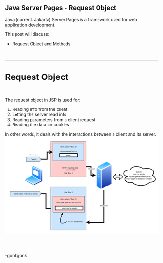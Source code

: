 ## Java Server Pages - Request Object

Java (current. Jakarta) Server Pages is a framework used for web application development.

This post will discuss:
* Request Object and Methods

<br>

---
# Request Object
<br>

The request object in JSP is used for:

<ol>
<li>Reading info from the client</li>
<li>Letting the server read info</li>
<li>Reading parameters from a client request</li>
<li>Reading the data on cookies</li>
</ol>

In other words, it deals with the interactions between a client and its server.
<img src="https://raw.githubusercontent.com/gonkmetrics/gonkmetrics.github.io/main/_posts/_img/jsp1.png" style="display: block; margin-left: auto; margin-right: auto;"><br>


<br>

-gonkgonk
